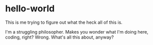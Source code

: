 # hello-world
This is me trying to figure out what the heck all of this is.

I'm a struggling philosopher. Makes you wonder what I'm doing here, coding, right? Wrong. What's all this about, anyway?
